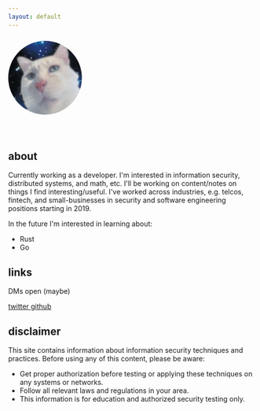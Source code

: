 ```yaml
---
layout: default
---
```

<span title="u r under my spell"><img src="/assets/img/cat.png" class="spin-on-hover" alt="profile picture" style="border-radius: 50%;margin: 10px auto 40px auto;" height="150"></span>

## about
Currently working as a developer. I'm interested in information security, distributed systems, and math, etc. I'll be working on content/notes on things I find interesting/useful. I've worked across industries, e.g. telcos, fintech, and small-businesses in security and software engineering positions starting in 2019.

In the future I'm interested in learning about:
- Rust
- Go

## links
DMs open (maybe)
<div class="custom social-buttons">
  <a href="https://twitter.com/0x13B" class="social-button">
    <i class="fab fa-twitter"></i> twitter
  </a>
  <a href="https://github.com/0x13bbb" class="social-button">
    <i class="fab fa-github"></i> github
  </a>
</div>

## disclaimer
This site contains information about information security techniques and practices. Before using any of this content, please be aware:

- Get proper authorization before testing or applying these techniques on any systems or networks.
- Follow all relevant laws and regulations in your area.
- This information is for education and authorized security testing only.